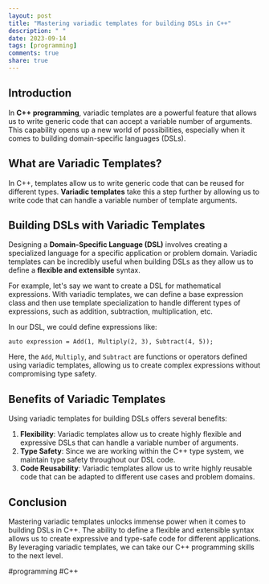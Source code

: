 ```yaml
---
layout: post
title: "Mastering variadic templates for building DSLs in C++"
description: " "
date: 2023-09-14
tags: [programming]
comments: true
share: true
---
```


## Introduction

In **C++ programming**, variadic templates are a powerful feature that allows us to write generic code that can accept a variable number of arguments. This capability opens up a new world of possibilities, especially when it comes to building domain-specific languages (DSLs).

## What are Variadic Templates?

In C++, templates allow us to write generic code that can be reused for different types. **Variadic templates** take this a step further by allowing us to write code that can handle a variable number of template arguments.

## Building DSLs with Variadic Templates

Designing a **Domain-Specific Language (DSL)** involves creating a specialized language for a specific application or problem domain. Variadic templates can be incredibly useful when building DSLs as they allow us to define a **flexible and extensible** syntax.

For example, let's say we want to create a DSL for mathematical expressions. With variadic templates, we can define a base expression class and then use template specialization to handle different types of expressions, such as addition, subtraction, multiplication, etc.

In our DSL, we could define expressions like:

```
auto expression = Add(1, Multiply(2, 3), Subtract(4, 5));
```

Here, the `Add`, `Multiply`, and `Subtract` are functions or operators defined using variadic templates, allowing us to create complex expressions without compromising type safety.

## Benefits of Variadic Templates

Using variadic templates for building DSLs offers several benefits:

1. **Flexibility**: Variadic templates allow us to create highly flexible and expressive DSLs that can handle a variable number of arguments.
2. **Type Safety**: Since we are working within the C++ type system, we maintain type safety throughout our DSL code.
3. **Code Reusability**: Variadic templates allow us to write highly reusable code that can be adapted to different use cases and problem domains.

## Conclusion

Mastering variadic templates unlocks immense power when it comes to building DSLs in C++. The ability to define a flexible and extensible syntax allows us to create expressive and type-safe code for different applications. By leveraging variadic templates, we can take our C++ programming skills to the next level.

#programming #C++